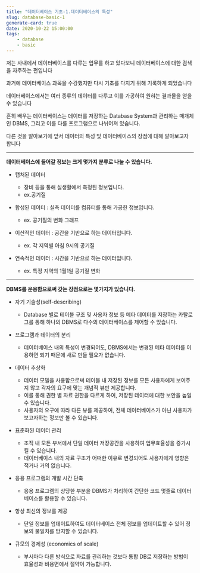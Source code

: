 ```yaml
---
title: "데이터베이스 기초-1.데이터베이스의 특성"
slug: database-basic-1
generate-card: true
date: 2020-10-22 15:00:00
tags:
    - database
    - basic
---
```


저는 사내에서 데이터베이스를 다루는 업무를 하고 있다보니 데이터베이스에 대한 검색을 자주하는 편입니다

과거에 데이터베이스 과목을 수강했지만 다시 기초를 다지기 위해 기록하게 되었습니다

데이터베이스에서는 여러 종류의 데이터를 다루고 이를 가공하여 원햐는 결과물을 얻을 수 있습니다

흔히 배우는 데이터베이스는 데이터를 저장하는 Database System과 관리하는 매개체인 DBMS, 그리고 이를 다룰 프로그램으로 나뉘어져 있습니다.

다른 것을 알아보기에 앞서 데이터의 특성 및 데이터베이스의 장점에 대해 알아보고자 합니다

-----------------------------------------------------------------------------------------

**데이터베이스에 들어갈 정보는 크게 몇가지 분류로 나눌 수 있습니다.**

* 캡처된 데이터
    - 장비 등을 통해 실생활에서 측정된 정보입니다. 
    - ex.공기질

* 합성된 데이터 : 실측 데이터를 컴퓨터를 통해 가공한 정보입니다.
    - ex. 공기질의 변화 그래프

* 이산적인 데이터 : 공간을 기반으로 하는 데이터입니다.
    - ex. 각 지역별 아침 9시의 공기질

* 연속적인 데이터 : 시간을 기반으로 하는 데이터입니다.
    - ex. 특정 지역의 1월1일 공기질 변화


-----------------------------------------------------------------------------------------

**DBMS를 운용함으로써 갖는 장점으로는 몇가지가 있습니다.** 

* 자기 기술성(self-describing)
    - Database 별로 테이블 구조 및 사용자 정보 등 메타 데이터를 저장하는 카탈로그를 통해 하나의 DBMS로 다수의 데이터베이스를 제어할 수 있습니다.
    
* 프로그램과 데이터의 분리
    - 데이터베이스 내의 특성이 변경되어도, DBMS에서는 변경된 메타 데이터를 이용하면 되기 때문에 새로 만들 필요가 없습니다.

* 데이터 추상화
    - 데이터 모델을 사용함으로써 테이블 내 저장된 정보를 모든 사용자에게 보여주지 않고 각자의 요구에 맞는 개념적 뷰만 제공합니다.
    - 이를 통해 권한 별 자료 권한을 다르게 하여, 저장된 데이터에 대한 보안을 높일 수 있습니다.
    - 사용자의 요구에 따라 다른 뷰를 제공하여, 전체 데이터베이스가 아닌 사용자가 보고자하는 정보만 볼 수 있습니다.

* 표준화된 데이터 관리
    - 조직 내 모든 부서에서 단일 데이터 저장공간을 사용하여 업무효율성을 증가시킬 수 있습니다.
    - 데이터베이스 내의 자료 구조가 어떠한 이유로 변경되어도 사용자에게 영향은 적거나 거의 없습니다.

* 응용 프로그램의 개발 시간 단축
    - 응용 프로그램의 상당한 부분을 DBMS가 처리하여 간단한 코드 몇줄로 데이터베이스를 활용할 수 있습니다.
    
* 항상 최신의 정보를 제공
    - 단일 정보를 업데이트하여도 데이터베이스 전체 정보를 업데이트할 수 있어 정보의 불일치를 방지할 수 있습니다.

* 규모의 경제성 (economics of scale)
    - 부서마다 다른 방식으로 자료를 관리하는 것보다 통합 DB로 저장하는 방법이 효율성과 비용면에서 절약이 가능합니다.
